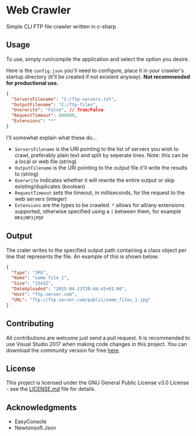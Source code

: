 # Web Crawler

Simple CLI FTP file crawler written in c-sharp

## Usage

To use, simply run/compile the application and select the option you desire. 

Here is the `config.json` you'll need to configure, place it in your crawler's startup directory (it'll be created if not existent anyway). __Not recommended for productional use.__

```json
{
  "ServersFilename": "C:/ftp-servers.txt",
  "OutputFilename": "C:/ftp-files",
  "Overwrite": "False", // True/False
  "RequestTimeout": 600000,
  "Extensions": "*"
}
```

I'll somewhat explain what these do...

* `ServersFilename` is the URI pointing to the list of servers you wish to crawl, preferably plain text and split by seperate lines. Note: this can be a local or web file (string)
* `OutputFilename` is the URI pointing to the output file it'll write the results to (string)
* `Overwrite` indicates whether it will rewrite the entire output or skip existing/duplicates (boolean)
* `RequestTimeout` sets the timeout, in milliseconds, for the request to the web servers (integer)
* `Extensions` are the types to be crawled. `*` allows for all/any extensions supported, otherwise specified using a `|` between them, for example `MP4|MP3|PDF`	

## Output

The craler writes to the specified output path containing a class object per line that represents the file. An example of this is shown below:

```json
{
  "Type": "JPG",
  "Name": "some_file_1",
  "Size": "15432",
  "DateUploaded": "2015-04-23T20:44:41+01:00",
  "Host": "ftp.server.com",
  "URL": "ftp://ftp.server.com/public/some_files_1.jpg"
}
```

## Contributing

All contributions are welcome just send a pull request. It is recommended to use Visual Studio 2017 when making code changes in this project. You can download the community version for free [here](https://www.visualstudio.com/downloads/).

## License

This project is licensed under the GNU General Public License v3.0 License - see the [LICENSE.md](LICENSE.md) file for details.

## Acknowledgments

* EasyConsole
* Newtonsoft.Json